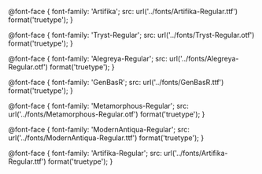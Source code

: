 @font-face {
	font-family: 'Artifika';
	src: url('../fonts/Artifika-Regular.ttf') format('truetype');
}

@font-face {
	font-family: 'Tryst-Regular';
	src: url('../fonts/Tryst-Regular.otf') format('truetype');
}


@font-face {
	font-family: 'Alegreya-Regular';
	src: url('../fonts/Alegreya-Regular.otf') format('truetype');
	}

@font-face {
	font-family: 'GenBasR';
	src: url('../fonts/GenBasR.ttf') format('truetype');
}

@font-face {
	font-family: 'Metamorphous-Regular';
	src: url('../fonts/Metamorphous-Regular.otf') format('truetype');
}


@font-face {
	font-family: 'ModernAntiqua-Regular';
	src: url('../fonts/ModernAntiqua-Regular.ttf') format('truetype');
}

@font-face {
	font-family: 'Artifika-Regular';
	src: url('../fonts/Artifika-Regular.ttf') format('truetype');
}
